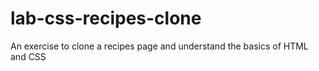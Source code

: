 # lab-css-recipes-clone
An exercise to clone a recipes page and understand the basics of HTML and CSS
